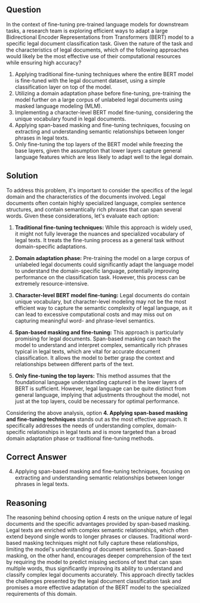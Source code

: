 ## Question
In the context of fine-tuning pre-trained language models for downstream tasks, a research team is exploring efficient ways to adapt a large Bidirectional Encoder Representations from Transformers (BERT) model to a specific legal document classification task. Given the nature of the task and the characteristics of legal documents, which of the following approaches would likely be the most effective use of their computational resources while ensuring high accuracy?

1. Applying traditional fine-tuning techniques where the entire BERT model is fine-tuned with the legal document dataset, using a simple classification layer on top of the model.
2. Utilizing a domain adaptation phase before fine-tuning, pre-training the model further on a large corpus of unlabeled legal documents using masked language modeling (MLM).
3. Implementing a character-level BERT model fine-tuning, considering the unique vocabulary found in legal documents.
4. Applying span-based masking and fine-tuning techniques, focusing on extracting and understanding semantic relationships between longer phrases in legal texts.
5. Only fine-tuning the top layers of the BERT model while freezing the base layers, given the assumption that lower layers capture general language features which are less likely to adapt well to the legal domain.

## Solution

To address this problem, it's important to consider the specifics of the legal domain and the characteristics of the documents involved. Legal documents often contain highly specialized language, complex sentence structures, and contain semantically rich phrases that can span several words. Given these considerations, let's evaluate each option:

1. **Traditional fine-tuning techniques:** While this approach is widely used, it might not fully leverage the nuances and specialized vocabulary of legal texts. It treats the fine-tuning process as a general task without domain-specific adaptations.

2. **Domain adaptation phase:** Pre-training the model on a large corpus of unlabeled legal documents could significantly adapt the language model to understand the domain-specific language, potentially improving performance on the classification task. However, this process can be extremely resource-intensive.

3. **Character-level BERT model fine-tuning:** Legal documents do contain unique vocabulary, but character-level modeling may not be the most efficient way to capture the semantic complexity of legal language, as it can lead to excessive computational costs and may miss out on capturing meaningful word- and phrase-level semantics.

4. **Span-based masking and fine-tuning:** This approach is particularly promising for legal documents. Span-based masking can teach the model to understand and interpret complex, semantically rich phrases typical in legal texts, which are vital for accurate document classification. It allows the model to better grasp the context and relationships between different parts of the text.

5. **Only fine-tuning the top layers:** This method assumes that the foundational language understanding captured in the lower layers of BERT is sufficient. However, legal language can be quite distinct from general language, implying that adjustments throughout the model, not just at the top layers, could be necessary for optimal performance.

Considering the above analysis, option **4. Applying span-based masking and fine-tuning techniques** stands out as the most effective approach. It specifically addresses the needs of understanding complex, domain-specific relationships in legal texts and is more targeted than a broad domain adaptation phase or traditional fine-tuning methods.

## Correct Answer

4. Applying span-based masking and fine-tuning techniques, focusing on extracting and understanding semantic relationships between longer phrases in legal texts.

## Reasoning

The reasoning behind choosing option 4 rests on the unique nature of legal documents and the specific advantages provided by span-based masking. Legal texts are enriched with complex semantic relationships, which often extend beyond single words to longer phrases or clauses. Traditional word-based masking techniques might not fully capture these relationships, limiting the model's understanding of document semantics. Span-based masking, on the other hand, encourages deeper comprehension of the text by requiring the model to predict missing sections of text that can span multiple words, thus significantly improving its ability to understand and classify complex legal documents accurately. This approach directly tackles the challenges presented by the legal document classification task and promises a more effective adaptation of the BERT model to the specialized requirements of this domain.
